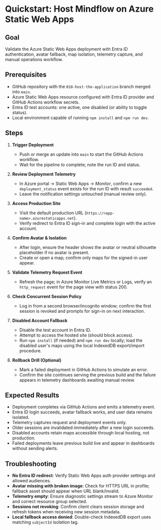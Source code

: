 # Quickstart: Host Mindflow on Azure Static Web Apps

## Goal
Validate the Azure Static Web Apps deployment with Entra ID authentication, avatar fallback, map isolation, telemetry capture, and manual operations workflow.

## Prerequisites
- GitHub repository with the `010-host-the-application` branch merged into `main`.
- Azure Static Web Apps resource configured with Entra ID provider and GitHub Actions workflow secrets.
- Entra ID test accounts: one active, one disabled (or ability to toggle status).
- Local environment capable of running `npm install` and `npm run dev`.

## Steps
1. **Trigger Deployment**
   - Push or merge an update into `main` to start the GitHub Actions workflow.
   - Wait for the pipeline to complete; note the run ID and status.

2. **Review Deployment Telemetry**
   - In Azure portal → Static Web Apps → *Monitor*, confirm a new `deployment_status` event exists for the run ID with result `succeeded`.
   - Leave the notification settings untouched (manual review only).

3. **Access Production Site**
   - Visit the default production URL (`https://<app-name>.azurestaticapps.net`).
   - Verify redirect to Entra ID sign-in and complete login with the active account.

4. **Confirm Avatar & Isolation**
   - After login, ensure the header shows the avatar or neutral silhouette placeholder if no avatar is present.
   - Create or open a map; confirm only maps for the signed-in user appear.

5. **Validate Telemetry Request Event**
   - Refresh the page; in Azure Monitor Live Metrics or Logs, verify an `http_request` event for the page view with status 200.

6. **Check Concurrent Session Policy**
   - Log in from a second browser/incognito window; confirm the first session is revoked and prompts for sign-in on next interaction.

7. **Disabled Account Fallback**
   - Disable the test account in Entra ID.
   - Attempt to access the hosted site (should block access).
   - Run `npm install` (if needed) and `npm run dev` locally; load the disabled user's maps using the local IndexedDB export/import procedure.

8. **Rollback Drill (Optional)**
   - Mark a failed deployment in GitHub Actions to simulate an error.
   - Confirm the site continues serving the previous build and the failure appears in telemetry dashboards awaiting manual review.

## Expected Results
- Deployment completes via GitHub Actions and emits a telemetry event.
- Entra ID login succeeds, avatar fallback works, and user data remains isolated.
- Telemetry captures request and deployment events only.
- Older sessions are invalidated immediately after a new login succeeds.
- Disabled accounts retain maps accessible through local hosting, not production.
- Failed deployments leave previous build live and appear in dashboards without sending alerts.

## Troubleshooting
- **No Entra ID redirect**: Verify Static Web Apps auth provider settings and allowed audiences.
- **Avatar missing with broken image**: Check for HTTPS URL in profile; fallback asset should appear when URL blank/invalid.
- **Telemetry empty**: Ensure diagnostic settings stream to Azure Monitor and correct resource group selected.
- **Sessions not revoking**: Confirm client clears session storage and refresh tokens when receiving new session metadata.
- **Local fallback access denied**: Double-check IndexedDB export uses matching `subjectId` isolation tag.
